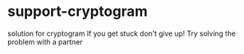 # support-cryptogram
solution for cryptogram
If you get stuck don't give up!  Try solving the problem with a partner
